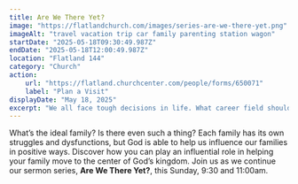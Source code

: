 ```yaml
---
title: Are We There Yet?
image: "https://flatlandchurch.com/images/series-are-we-there-yet.png"
imageAlt: "travel vacation trip car family parenting station wagon"
startDate: "2025-05-18T09:30:49.987Z"
endDate: "2025-05-18T12:00:49.987Z"
location: "Flatland 144"
category: "Church"
action:
    url: "https://flatland.churchcenter.com/people/forms/650071"
    label: "Plan a Visit"
displayDate: "May 18, 2025"
excerpt: "We all face tough decisions in life. What career field should I enter? Should I switch jobs? What should I do about this relationship I'm in? Am I going to watch the game today? If so, what should I eat?"
---
```

What’s the ideal family? Is there even such a thing? Each family has its own struggles and dysfunctions, but God is able to help us influence our families in positive ways. Discover how you can play an influential role in helping your family move to the center of God’s kingdom.
Join us as we continue our sermon series, <b>Are We There Yet?</b>, this Sunday, 9:30 and 11:00am.
